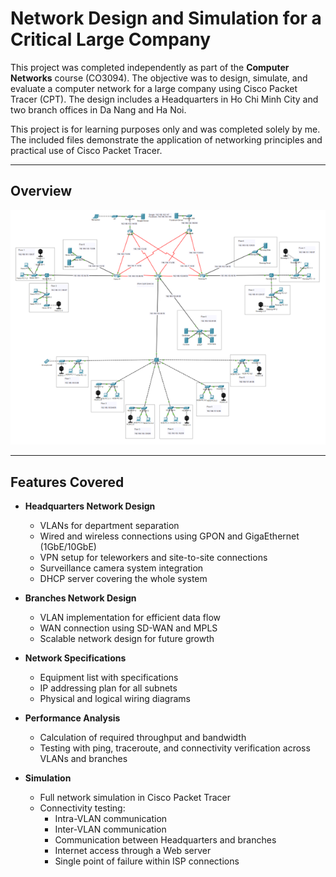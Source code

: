 # Network Design and Simulation for a Critical Large Company

This project was completed independently as part of the **Computer Networks** course (CO3094). The objective was to design, simulate, and evaluate a computer network for a large company using Cisco Packet Tracer (CPT). The design includes a Headquarters in Ho Chi Minh City and two branch offices in Da Nang and Ha Noi.

This project is for learning purposes only and was completed solely by me. The included files demonstrate the application of networking principles and practical use of Cisco Packet Tracer.

---

## Overview
![Overview network](/overview.png)

---
## Features Covered

- **Headquarters Network Design**

  - VLANs for department separation
  - Wired and wireless connections using GPON and GigaEthernet (1GbE/10GbE)
  - VPN setup for teleworkers and site-to-site connections
  - Surveillance camera system integration
  - DHCP server covering the whole system

- **Branches Network Design**

  - VLAN implementation for efficient data flow
  - WAN connection using SD-WAN and MPLS
  - Scalable network design for future growth

- **Network Specifications**

  - Equipment list with specifications
  - IP addressing plan for all subnets
  - Physical and logical wiring diagrams

- **Performance Analysis**

  - Calculation of required throughput and bandwidth
  - Testing with ping, traceroute, and connectivity verification across VLANs and branches

- **Simulation**

  - Full network simulation in Cisco Packet Tracer
  - Connectivity testing:
    - Intra-VLAN communication
    - Inter-VLAN communication
    - Communication between Headquarters and branches
    - Internet access through a Web server
    - Single point of failure within ISP connections
